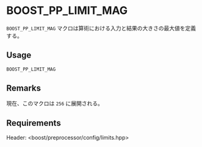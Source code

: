 # BOOST_PP_LIMIT_MAG

`BOOST_PP_LIMIT_MAG` マクロは算術における入力と結果の大きさの最大値を定義する。

## Usage

```cpp
BOOST_PP_LIMIT_MAG
```

## Remarks

現在、このマクロは `256` に展開される。

## Requirements

Header: &lt;boost/preprocessor/config/limits.hpp&gt;

